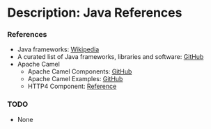 # Description: Java References

### References
* Java frameworks: [Wikipedia](https://en.wikipedia.org/wiki/List_of_Java_frameworks)
* A curated list of Java frameworks, libraries and software: [GitHub](https://github.com/akullpp/awesome-java)
* Apache Camel
    - Apache Camel Components: [GitHub](https://github.com/apache/camel/blob/master/components/readme.adoc)
    - Apache Camel Examples: [GitHub](https://github.com/apache/camel/tree/master/examples)
    - HTTP4 Component: [Reference](http://camel.apache.org/http4.html)

### TODO
* None
